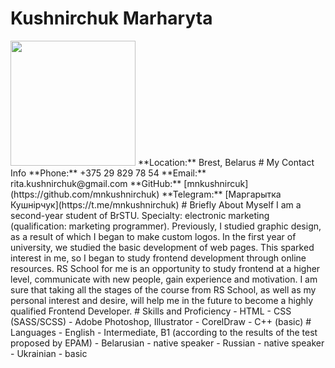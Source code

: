 # Kushnirchuk Marharyta 
<img src="images/git.jpg" width="200"/>
**Location:** Brest, Belarus
# My Contact Info
**Phone:** +375 29 829 78 54
**Email:** rita.kushnirchuk@gmail.com
**GitHub:** [mnkushnircuk](https://github.com/mnkushnirchuk)
**Telegram:** [Маргарытка Кушнірчук](https://t.me/mnkushnirchuk)
# Briefly About Myself
I am a second-year student of BrSTU. Specialty: electronic marketing (qualification: marketing programmer). Previously, I studied graphic design, as a result of which I began to make custom logos. In the first year of university, we studied the basic development of web pages. This sparked interest in me, so I began to study frontend development through online resources. RS School for me is an opportunity to study frontend at a higher level, communicate with new people, gain experience and motivation.
I am sure that taking all the stages of the course from RS School, as well as my personal interest and desire, will help me in the future to become a highly qualified Frontend Developer.
# Skills and Proficiency
- HTML
- CSS (SASS/SCSS)
- Adobe Photoshop, Illustrator
- CorelDraw
- C++ (basic)
# Languages
- English - Intermediate, B1 (according to the results of the test proposed by EPAM)
- Belarusian - native speaker
- Russian - native speaker
- Ukrainian - basic
